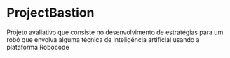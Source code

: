 # ProjectBastion
Projeto avaliativo que consiste no desenvolvimento de estratégias para um robô que envolva alguma técnica de inteligência artificial usando a plataforma Robocode
